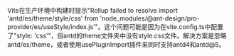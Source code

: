 Vite在生产环境中构建时提示"Rollup failed to resolve import 'antd/es/theme/style/css' from 'node_modules/@ant-design/pro-provider/es/useStyle/index.js'"。这个问题可能是因为在vite.config.ts中配置了"style: 'css'"，但antd的theme文件夹中没有style.css文件。解决方案是忽略antd/es/theme，或者使用usePluginImport插件来同时支持antd4和antd@5。
